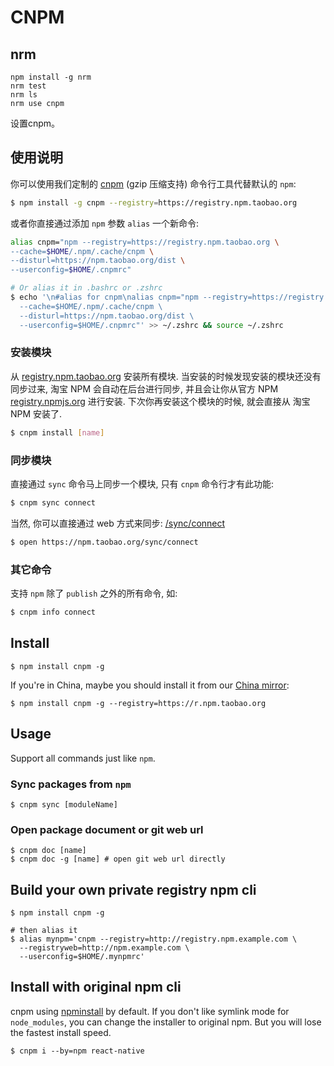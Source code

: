 # CNPM
## nrm
```
npm install -g nrm
nrm test
nrm ls
nrm use cnpm
```


设置cnpm。

## 使用说明

你可以使用我们定制的 [cnpm](https://github.com/cnpm/cnpm) (gzip 压缩支持) 命令行工具代替默认的 `npm`:

```bash
$ npm install -g cnpm --registry=https://registry.npm.taobao.org
```

或者你直接通过添加 `npm` 参数 `alias` 一个新命令:

```bash
alias cnpm="npm --registry=https://registry.npm.taobao.org \
--cache=$HOME/.npm/.cache/cnpm \
--disturl=https://npm.taobao.org/dist \
--userconfig=$HOME/.cnpmrc"

# Or alias it in .bashrc or .zshrc
$ echo '\n#alias for cnpm\nalias cnpm="npm --registry=https://registry.npm.taobao.org \
  --cache=$HOME/.npm/.cache/cnpm \
  --disturl=https://npm.taobao.org/dist \
  --userconfig=$HOME/.cnpmrc"' >> ~/.zshrc && source ~/.zshrc
```

### 安装模块

从 [registry.npm.taobao.org](https://registry.npm.taobao.org/) 安装所有模块. 当安装的时候发现安装的模块还没有同步过来, 淘宝 NPM 会自动在后台进行同步, 并且会让你从官方 NPM [registry.npmjs.org](https://registry.npmjs.org/) 进行安装. 下次你再安装这个模块的时候, 就会直接从 淘宝 NPM 安装了.

```bash
$ cnpm install [name]
```

### 同步模块

直接通过 `sync` 命令马上同步一个模块, 只有 `cnpm` 命令行才有此功能:

```bash
$ cnpm sync connect
```

当然, 你可以直接通过 web 方式来同步: [/sync/connect](https://npm.taobao.org/sync/connect)

```bash
$ open https://npm.taobao.org/sync/connect
```

### 其它命令

支持 `npm` 除了 `publish` 之外的所有命令, 如:

```bash
$ cnpm info connect
```

## Install

```
$ npm install cnpm -g
```

If you're in China, maybe you should install it from our [China mirror](https://npm.taobao.org/):

```
$ npm install cnpm -g --registry=https://r.npm.taobao.org
```

## Usage

Support all commands just like `npm`.

### Sync packages from `npm`

```
$ cnpm sync [moduleName]
```

### Open package document or git web url

```
$ cnpm doc [name]
$ cnpm doc -g [name] # open git web url directly
```

## Build your own private registry npm cli

```
$ npm install cnpm -g

# then alias it
$ alias mynpm='cnpm --registry=http://registry.npm.example.com \
  --registryweb=http://npm.example.com \
  --userconfig=$HOME/.mynpmrc'
```

## Install with original npm cli

cnpm using [npminstall](https://github.com/cnpm/npminstall) by default. If you don't like symlink mode for `node_modules`, you can change the installer to original npm. But you will lose the fastest install speed.

```
$ cnpm i --by=npm react-native
```
